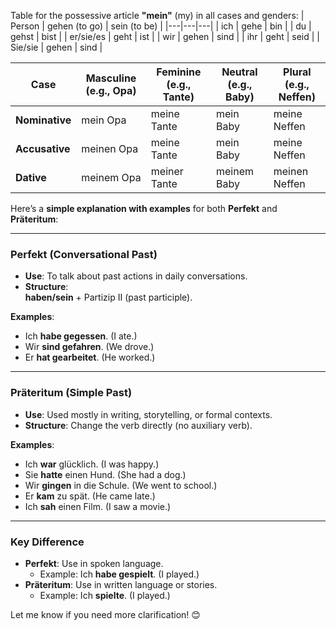 Table for the possessive article **"mein"** (my) in all cases and genders:
| Person | gehen (to go) | sein (to be) |
|---|---|---|
| ich | gehe | bin |
| du | gehst | bist |
| er/sie/es | geht | ist |
| wir | gehen | sind |
| ihr | geht | seid |
| Sie/sie | gehen | sind |

| **Case**         | **Masculine** (e.g., Opa) | **Feminine** (e.g., Tante) | **Neutral** (e.g., Baby) | **Plural** (e.g., Neffen) |
|-------------------|---------------------------|----------------------------|--------------------------|---------------------------|
| **Nominative**    | mein Opa                 | meine Tante                | mein Baby                | meine Neffen              |
| **Accusative**    | meinen Opa               | meine Tante                | mein Baby                | meine Neffen              |
| **Dative**        | meinem Opa               | meiner Tante               | meinem Baby              | meinen Neffen             |

Here’s a **simple explanation with examples** for both **Perfekt** and **Präteritum**:

---

### **Perfekt (Conversational Past)**
- **Use**: To talk about past actions in daily conversations.  
- **Structure**:  
  **haben/sein** + Partizip II (past participle).  

**Examples**:  
- Ich **habe gegessen**. (I ate.)  
- Wir **sind gefahren**. (We drove.)  
- Er **hat gearbeitet**. (He worked.)  

---

### **Präteritum (Simple Past)**  
- **Use**: Used mostly in writing, storytelling, or formal contexts.  
- **Structure**: Change the verb directly (no auxiliary verb).  

**Examples**:  
- Ich **war** glücklich. (I was happy.)  
- Sie **hatte** einen Hund. (She had a dog.)  
- Wir **gingen** in die Schule. (We went to school.)  
- Er **kam** zu spät. (He came late.)  
- Ich **sah** einen Film. (I saw a movie.)

---

### **Key Difference**  
- **Perfekt**: Use in spoken language.  
  - Example: Ich **habe gespielt**. (I played.)  
- **Präteritum**: Use in written language or stories.  
  - Example: Ich **spielte**. (I played.)  

Let me know if you need more clarification! 😊
